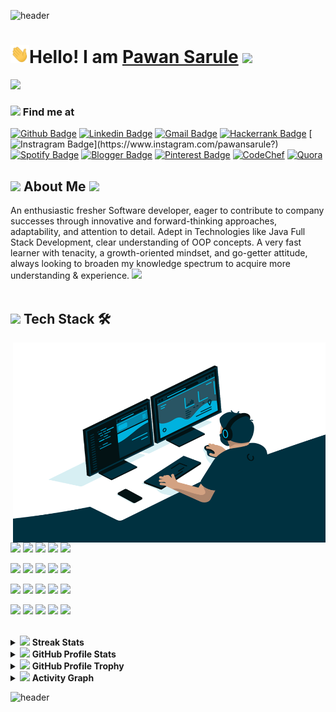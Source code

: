 ![header](https://capsule-render.vercel.app/api?type=waving&color=gradient&height=140&fontSize=60&fontColor=EBF4FA&text=𝔓𝔞𝔴𝔞𝔫%20𝔖𝔞𝔯𝔲𝔩𝔢&animation=blinking&fontAlign=75&fontAlignY=30)
<h1> <img src="https://raw.githubusercontent.com/ABSphreak/ABSphreak/master/gifs/Hi.gif" width="30">Hello! I am <a href="https://pawansarule.github.io/">Pawan Sarule</a> <img src="https://emojis.slackmojis.com/emojis/images/1531849430/4246/blob-sunglasses.gif?1531849430" width="30"></h1>
</h1>

![](https://komarev.com/ghpvc/?username=pawansarule&color=F70D1A&style=plastic&label=PROFILE+VIEWS)
### <img src="https://cdn.pixabay.com/animation/2023/06/13/15/12/15-12-34-590_512.gif" width="20"> Find me at
[![Github Badge](http://img.shields.io/badge/-Github-black?style=plastic&logo=github&link=https://github.com/pawansarule/)](https://github.com/pawansarule/) 
[![Linkedin Badge](https://img.shields.io/badge/-LinkedIn-blue?style=plastic&logo=Linkedin&logoColor=white&link=https://www.linkedin.com/in/pawan-sarule/)](https://www.linkedin.com/in/pawan-sarule)
[![Gmail Badge](https://img.shields.io/badge/-Gmail-d14836?style=plastic&logo=Gmail&logoColor=white&link=mailto:sarulepavan@gmail.com)](mailto:sarulepavan@gmail.com)
[![Hackerrank Badge](https://img.shields.io/badge/-Hackerrank-2EC866?style=plastic&logo=HackerRank&logoColor=white&link=https://www.hackerrank.com/Defcon27)](https://www.hackerrank.com/sarulepavan)
[![Instragram Badge](https://img.shields.io/badge/-Instagram-E4405F?style=plastic&logo=instagram&logoColor=white&link=https://www.instagram.com/pawansarule?)](https://www.instagram.com/pawansarule?)
[![Spotify Badge](https://img.shields.io/badge/Spotify-1ED761?&style=plastic&logo=spotify&logoColor=white&link=https://open.spotify.com/user/31tdujyiwobgkdhfmwp6g3itmtwe?si=b141d512730847bf&utm_source=copy-link&dl_branch=1)](https://open.spotify.com/user/31tdujyiwobgkdhfmwp6g3itmtwe?si=b141d512730847bf&utm_source=copy-link&dl_branch=1)
[![Blogger Badge](https://img.shields.io/badge/Blogger-FF5722?style=plastic&logo=blogger&logoColor=white&link=https://sarulepawan.blogspot.com/)](https://sarulepawan.blogspot.com/)
[![Pinterest Badge](https://img.shields.io/badge/Pinterest-%23E60023.svg?&style=plastic&logo=Pinterest&logoColor=white&link=https://in.pinterest.com/pawansarule/)](https://in.pinterest.com/pawansarule/)
[![CodeChef](https://img.shields.io/badge/CodeChef-%23964B00.svg?style=plastic&logo=CodeChef&logoColor=white&link=https://www.codechef.com/users/pawansarule/)](https://www.codechef.com/users/pawansarule/)
[![Quora](https://img.shields.io/badge/Quora-%23B92B27.svg?style=plastic&logo=Quora&logoColor=white&link=https://www.quora.com/profile/PAWAN-SARULE/)](https://www.quora.com/profile/PAWAN-SARULE/)

## <img src="https://media0.giphy.com/media/2wXzHRJttakUh5m53W/giphy.gif?cid=6c09b952a1f50be6aca1384a681a754d110fd8eedadedfcd&rid=giphy.gif&ct=s" width="30"> About Me  <img src="https://media.giphy.com/media/VgCDAzcKvsR6OM0uWg/giphy.gif" width="50"> 
An enthusiastic fresher Software developer, eager to contribute to company successes 
through innovative and forward-thinking approaches, adaptability, and attention to detail. 
Adept in Technologies like Java Full Stack Development, clear understanding of OOP 
concepts. A very fast learner with tenacity, a growth-oriented mindset, and go-getter 
attitude, always looking to broaden my knowledge spectrum to acquire more 
understanding & experience.
<img src="https://1.bp.blogspot.com/-YAc8tHuSoLg/Xq_2gi_CwUI/AAAAAAAAp2I/lFpt4mX_HvYGke58YJIsZDB4AXSJKn7pgCNcBGAsYHQ/s1600/laptop.gif" width="28"><br/><br/>
 
## <img src="https://media0.giphy.com/media/2wXzHRJttakUh5m53W/giphy.gif?cid=6c09b952a1f50be6aca1384a681a754d110fd8eedadedfcd&rid=giphy.gif&ct=s" width="30"> Tech Stack 🛠 
<img align="right" alt="GIF" src="https://github.com/pawansarule/pawansarule/blob/main/code.gif?raw=true" width="500" height="320" />


 
<img height="20" src="https://img.shields.io/badge/java-%23ED8B00?style=plastic&logo=openjdk&logoColor=white"> <img height="20" src="https://img.shields.io/badge/c%23-%23239120?style=plastic&logo=csharp&logoColor=white"> <img height="20" src="https://img.shields.io/badge/MySQL-00000F?style=plastic&logo=mysql&logoColor=white"> <img height="20" src="https://img.shields.io/badge/spring-%236DB33F?style=plastic&logo=spring&logoColor=white"> <img height="20" src="https://img.shields.io/badge/AWS-%23FF9900?style=plastic&logo=amazon-aws&logoColor=white">


<img height="20" src="https://img.shields.io/badge/HTML-239120?style=plastic&logo=html5&logoColor=white&color=orange"> <img height="20" src="https://img.shields.io/badge/CSS-239120?&style=plastic&logo=css3&logoColor=white&color=blue"> <img height="20" src="https://img.shields.io/badge/JS-F7DF1E?style=plastic&logo=javascript&logoColor=black"> <img height="20" src="https://img.shields.io/badge/bootstrap-%238511FA?style=plastic&logo=bootstrap&logoColor=white"> <img height="20" src="https://img.shields.io/badge/react-%2320232a?style=plastic&logo=react&logoColor=white">


<img height="20" src="https://img.shields.io/badge/python-3670A0?style=plastic&logo=python&logoColor=white"> <img height="20" src="https://img.shields.io/badge/C-00599C?style=plastic&logo=c&logoColor=white"> <img height="20" src="https://img.shields.io/badge/c++-%2300599C?style=plastic&logo=c%2B%2B&logoColor=white"> <img height="20" src="https://img.shields.io/badge/Linux-FCC624?style=plastic&logo=linux&logoColor=black"> <img height="20" src="https://img.shields.io/badge/Oracle-F80000?style=plastic&logo=oracle&logoColor=white">


<img height="20" src="https://img.shields.io/badge/go-%2300ADD8?style=plastic&logo=go&logoColor=white"> <img height="20" src="https://img.shields.io/badge/php-%23777BB4?style=plastic&logo=php&logoColor=white"> <img height="20" src="https://img.shields.io/badge/r-%23276DC3?style=plastic&logo=r&logoColor=white"> <img height="20" src="https://img.shields.io/badge/Shell_Script-121011?style=plastic&logo=gnu-bash&logoColor=white"> <img height="20" src="https://img.shields.io/badge/.NET-5C2D91?style=plastic&logo=.net&logoColor=white">



<br/>

<details> 
<summary><img src="https://media3.giphy.com/media/Uv8Ta4p6YryoilH5Bp/giphy.gif?cid=6c09b952cdad3a55aa555f0e68dabfb0904f4b8c9520508e&rid=giphy.gif&ct=s" width="19"> <b>Streak Stats</b></summary>
<br/>
<p align="center">
<a>
<img alt="pawansarule's streak" src="https://github-readme-streak-stats.herokuapp.com/?user=pawansarule&theme=black-ice&hide_border=true&stroke=0000&background=0D1117&ring=60D9FA&fire=FFE87C&currStreakLabel=FFE87C&currStreakNum=52fa5a&sideNums=52fa5a&sideLabels=60D9FA"/>
</a>
<br/> 
</details>

<details> 
<summary><img src="https://media0.giphy.com/media/IzLejEn5juzsLN4AqX/giphy.gif?cid=6c09b95202d701c99b6d656b3bbfd11a5df50c10f17e6daa&rid=giphy.gif&ct=s" width="19"> <b>GitHub Profile Stats</b></summary>
<br/>
 <p align="center">
<a>
<img height="118px" src="https://github-readme-stats.vercel.app/api?username=pawansarule&hide_title=true&hide_border=true&show_icons=true&include_all_commits=true&count_private=true&line_height=21&text_color=000&icon_color=000&bg_color=0,ea6161,ffc64d,fffc4d,52fa5a&theme=graywhite&hide=prs,contribs" /><a><img height="118px" img alt="pawansarule's Top Languages" src="https://github-readme-stats.vercel.app/api/top-langs/?username=pawansarule&&hide_border=true&layout=compact&langs_count=6&exclude_repo=comp426,Redventures-Movie-Quotes&text_color=000&icon_color=fff&bg_color=0,52fa5a,4dfcff,c64dff&theme=graywhite" />
</a>
<br/> 
</details>

<details> 
<summary><img src="https://c.tenor.com/lbJXQL_diL0AAAAi/ahmeteroll.gif&ct=s" width="19"> <b>GitHub Profile Trophy</b></summary></summary>
<br/> 

[![trophy](https://github-profile-trophy.vercel.app/?username=pawansarule&title=Commits,Stars,Repositories&theme=juicyfresh&row=1&column=3&margin-w=20&no-bg=true&no-frame=true)](https://github.com/pawansarule/github-profile-trophy)
</details>


<details> 
<summary><img src="https://media0.giphy.com/media/0qjoCMz8Z8jaLZ6Yal/giphy.gif?cid=6c09b952d1e1bf12ca4ee98f8908b8a8115a3aa2de75ff42&rid=giphy.gif&ct=s" width="19"> <b>Activity Graph</b></summary>
<a>
<img src="https://github-readme-activity-graph.vercel.app/graph?username=pawansarule&theme=react-dark&area=true&point=52fa5a&hide_border=true" width="100%">
</a>
</details>

![header](https://capsule-render.vercel.app/api?type=waving&color=gradient&height=140&section=footer)
